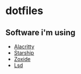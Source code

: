 # dotfiles

## Software i'm using
- [Alacritty](https://github.com/alacritty/alacritty)
- [Starship](https://github.com/starship/starship)
- [Zoxide](https://github.com/ajeetdsouza/zoxide)
- [Lsd](https://github.com/lsd-rs/lsd)

